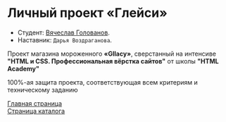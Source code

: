 # Личный проект «Глейси»

* Студент: [Вячеслав Голованов](https://up.htmlacademy.ru/htmlcss/29/user/657705).
* Наставник: `Дарья Воздраганова`.

Проект магазина мороженного **«Gllacy»**, сверстанный на интенсиве **"HTML и CSS. Профессиональная вёрстка сайтов"** от школы **"HTML Academy"**

100%-ая защита проекта, соответствующая всем критериям и техническому заданию

[Главная страница](https://helloprivet.github.io/01_gllacy/index.html) <br>
[Страница каталога](https://helloprivet.github.io/01_gllacy/catalog.html)





